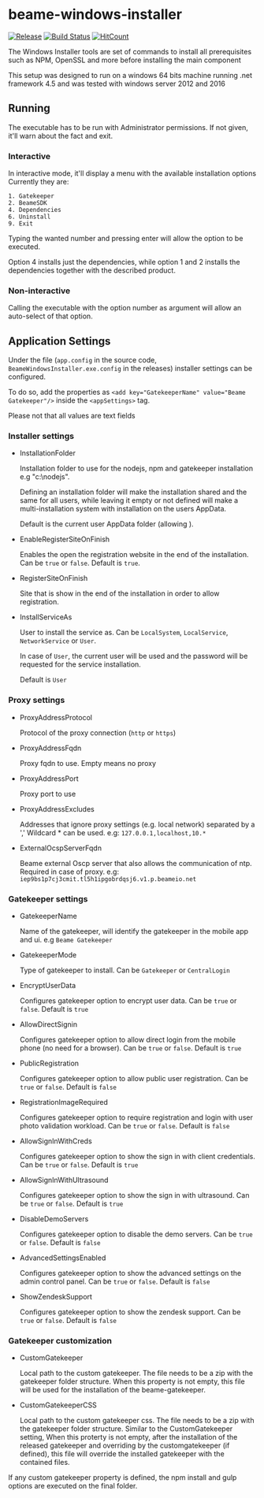 # beame-windows-installer  
[![Release](https://img.shields.io/github/release/beameio/beame-windows-installer.svg)](https://github.com/beameio/beame-windows-installer/releases) [![Build Status](https://travis-ci.org/beameio/beame-windows-installer.svg?branch=master)](https://travis-ci.org/beameio/beame-windows-installer) [![HitCount](http://hits.dwyl.io/beameio/beame-windows-installer.svg)](https://github.com/beameio/beame-windows-installer)

The Windows Installer tools are set of commands to install all prerequisites such as NPM, OpenSSL and more before installing the main component

This setup was designed to run on a windows 64 bits machine running .net framework 4.5 and was tested with windows server 2012 and 2016


## Running

The executable has to be run with Administrator permissions. If not given, it'll warn about the fact and exit.

### Interactive
In interactive mode, it'll display a menu with the available installation options
Currently they are:

    1. Gatekeeper
    2. BeameSDK
    4. Dependencies
    6. Uninstall
    9. Exit
 
 Typing the wanted number and pressing enter will allow the option to be executed.
 
 Option 4 installs just the dependencies, while option 1 and 2 installs the dependencies together with the described product. 
  
### Non-interactive
 Calling the executable with the option number as argument will allow an auto-select of that option. 


## Application Settings

Under the file (`app.config` in the source code, `BeameWindowsInstaller.exe.config` in the releases) installer settings can be configured.

To do so, add the properties as `<add key="GatekeeperName" value="Beame Gatekeeper"/>` inside the `<appSettings>` tag.

Please not that all values are text fields

### Installer settings
* InstallationFolder

    Installation folder to use for the nodejs, npm and gatekeeper installation e.g "c:\nodejs". 
    
    Defining an installation folder will make the installation shared and the same for all users, while leaving it empty or not defined will make a multi-installation system with installation on the users AppData. 
    
    Default is the current user AppData folder (allowing ).
    
* EnableRegisterSiteOnFinish
    
    Enables the open the registration website in the end of the installation. Can be `true` or `false`. Default is `true`.
    
* RegisterSiteOnFinish
    
    Site that is show in the end of the installation in order to allow registration.
    
* InstallServiceAs
    
    User to install the service as. Can be `LocalSystem`, `LocalService`, `NetworkService` or `User`. 
    
    In case of `User`, the current user will be used and the password will be requested for the service installation. 
    
    Default is `User` 

### Proxy settings

* ProxyAddressProtocol

    Protocol of the proxy connection (`http` or `https`)
    
* ProxyAddressFqdn

    Proxy fqdn to use. Empty means no proxy
    
* ProxyAddressPort

    Proxy port to use
    
* ProxyAddressExcludes

    Addresses that ignore proxy settings (e.g. local network) separated by a ','
    Wildcard * can be used.
    e.g: `127.0.0.1,localhost,10.*`
    
* ExternalOcspServerFqdn

    Beame external Oscp server that also allows the communication of ntp. Required in case of proxy.
    e.g: `iep9bs1p7cj3cmit.tl5h1ipgobrdqsj6.v1.p.beameio.net`
    
### Gatekeeper settings

* GatekeeperName

    Name of the gatekeeper, will identify the gatekeeper in the mobile app and ui. e.g `Beame Gatekeeper`
* GatekeeperMode

    Type of gatekeeper to install. Can be `Gatekeeper`  or  `CentralLogin`

* EncryptUserData

    Configures gatekeeper option to encrypt user data. Can be `true` or `false`. Default is `true` 

* AllowDirectSignin

    Configures gatekeeper option to allow direct login from the mobile phone (no need for a browser). Can be `true` or `false`. Default is `true` 

* PublicRegistration

    Configures gatekeeper option to allow public user registration. Can be `true` or `false`. Default is `false`

* RegistrationImageRequired

    Configures gatekeeper option to require registration and login with user photo validation workload. Can be `true` or `false`. Default is `false` 

* AllowSignInWithCreds

    Configures gatekeeper option to show the sign in with client credentials. Can be `true` or `false`. Default is `true`

* AllowSignInWithUltrasound

    Configures gatekeeper option to show the sign in with ultrasound. Can be `true` or `false`. Default is `true` 

* DisableDemoServers

    Configures gatekeeper option to disable the demo servers. Can be `true` or `false`. Default is `false`

* AdvancedSettingsEnabled

    Configures gatekeeper option to show the advanced settings on the admin control panel. Can be `true` or `false`. Default is `false`

* ShowZendeskSupport

    Configures gatekeeper option to show the zendesk support. Can be `true` or `false`. Default is `false`

### Gatekeeper customization 

* CustomGatekeeper

    Local path to the custom gatekeeper. The file needs to be a zip with the gatekeeper folder structure.
    When this property is not empty, this file will be used for the installation of the beame-gatekeeper.
    
* CustomGatekeeperCSS

    Local path to the custom gatekeeper css. The file needs to be a zip with the gatekeeper folder structure.
    Similar to the CustomGatekeeper setting, When this proterty is not empty, after the installation of the released gatekeeper and overriding by the customgatekeeper (if defined),  this file will override the installed gatekeeper with the contained files.

If any custom gatekeeper property is defined, the npm install and gulp options are executed on the final folder.

